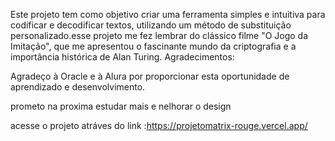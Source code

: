 Este projeto tem como objetivo criar uma ferramenta simples e intuitiva para codificar e decodificar textos, utilizando um método de substituição personalizado.esse projeto me fez lembrar do clássico filme "O Jogo da Imitação", que me apresentou o fascinante mundo da criptografia e a importância histórica de Alan Turing.
Agradecimentos:

Agradeço à Oracle e à Alura por proporcionar esta oportunidade de aprendizado e desenvolvimento.

prometo na proxima estudar mais e nelhorar o design


acesse o projeto atráves do link :https://projetomatrix-rouge.vercel.app/
